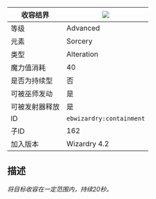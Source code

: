 | 收容结界 |![](https://github.com/Electroblob77/Wizardry/blob/1.12.2/src/main/resources/assets/ebwizardry/textures/spells/containment.png)|
|---|---|
| 等级 | Advanced |
| 元素 | Sorcery |
| 类型 | Alteration |
| 魔力值消耗 | 40 |
| 是否为持续型 | 否 |
| 可被巫师发动 | 是 |
| 可被发射器释放 | 是 |
| ID | `ebwizardry:containment` |
| 子ID | 162 |
| 加入版本 | Wizardry 4.2 |
## 描述
_将目标收容在一定范围内，持续20秒。_
